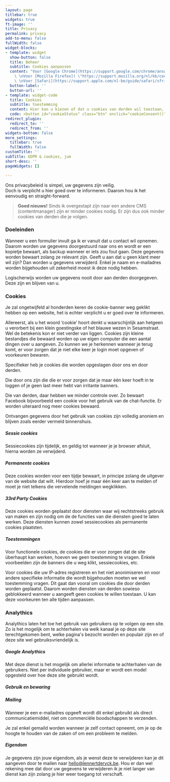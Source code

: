 ```yaml
---
layout: page
titlebar: true
widgets: true
ft-image: ''
title: Privacy
permalink: privacy
add-to-menu: false
fullWidth: false
widget-blocks:
- template: widget
  show-button: false
  title: Beheer
  subtitle: Cookies aanpassen
  content: "Voor [Google Chrome](https://support.google.com/chrome/answer/95647?co=GENIE.Platform%3DDesktop&hl=nl)
    \ \nVoor [Mozilla Firefox]( \"https://support.mozilla.org/nl/kb/cookies-verwijderen-gegevens-wissen-websites-opgeslagen\")
    \ \nVoor [Safari](https://support.apple.com/nl-be/guide/safari/sfri11471/mac)"
  button-label: ''
  button-url: ''
- template: widget-code
  title: Cookies
  subtitle: toestemming
  content: Hier kan u kiezen of dat u cookies van derden wil toestaan, of blokkeren.
  code: <button id="cookieStatus" class="btn" onclick="cookieConsent()">Toestemming</button>
redirect_plugin:
  redirect_to: ''
  redirect_from: ''
widgets-bottom: false
more_settings:
  titlebar: true
  fullWidth: false
customTitle: ''
subTitle: GDPR & cookies, jum
short-desc: ''
pageWidgets: []

---
```

Ons privacybeleid is simpel, uw gegevens zijn veilig.  
Doch is verplicht u hier goed over te informeren. Daarom hou ik het eenvoudig en straight-forward.

> **Goed nieuws!** Sinds ik overgestapt zijn naar een andere CMS (contentmanager) zijn er minder cookies nodig. Er zijn dus ook minder cookies van derden die je volgen.

### Doeleinden

Wanneer u een formulier invult ga ik er vanuit dat u contact wil opnemen. Daarom worden uw gegevens doorgestuurd naar ons en wordt er een kopietje bewaart, als backup wanneer er iets zou fout gaan. Deze gegevens worden bewaart zolang ze relevant zijn. Geeft u aan dat u geen klant meer wil zijn? Dan worden u gegevens verwijderd. Enkel je naam en e-mailadres worden bijgehouden uit zekerheid moest ik deze nodig hebben.

Logischerwijs worden uw gegevens nooit door aan derden doorgegeven. Deze zijn en blijven van u.

### Cookies

Je zal ongetwijfeld al honderden keren de cookie-banner weg geklikt hebben op een website, het is echter verplicht u er goed over te informeren.

Allereerst, als u het woord ‘cookie’ hoort denkt u waarschijnlijk aan hetgeen u verorbert bij een klein goestingske of het blauwe wezen in Sesamstraat. Wel de betekenis kon er niet verder van liggen. Cookies zijn kleine bestandjes die bewaard worden op uw eigen computer die een aantal dingen over u aangeven. Zo kunnen we je herkennen wanneer je terug komt, er voor zorgen dat je niet elke keer je login moet opgeven of voorkeuren bewaren.

Specifieker heb je cookies die worden opgeslagen door ons en door derden.

Die door ons zijn die die er voor zorgen dat je maar één keer hoeft in te loggen of je geen last meer hebt van irritante banners.

Die van derden, daar hebben we minder controle over. Zo  bewaart Facebook bijvoorbeeld een cookie voor het gebruik van de chat-functie. Er worden uiteraard nog meer cookies bewaard.

Ontvangen gegevens door het gebruik van cookies zijn volledig anoniem en blijven zoals eerder vermeld binnenshuis.

##### Sessie cookies

Sessiecookies zijn tijdelijk, en geldig tot wanneer je je browser afsluit, hierna worden ze verwijderd.

##### Permanente cookies

Deze cookies worden voor een tijdje bewaart, in principe zolang de uitgever van de website dat wilt. Hierdoor hoef je maar één keer aan te melden of moet je niet telkens die vervelende meldingen wegklikken.

##### 33rd Party Cookies

Deze cookies worden geplaatst door diensten waar wij rechtstreeks gebruik van maken en zijn nodig om de de functies van die diensten goed te laten werken. Deze diensten kunnen zowel sessiecookies als permanente cookies plaatsten.

##### Toestemmingen

Voor functionele cookies, de cookies die er voor zorgen dat de site überhaupt kan werken, hoeven we geen toestemming te vragen. Enkele voorbeelden zijn de banners die u weg klikt, sessiecookies, etc.

Voor cookies die uw IP-adres registreren en het niet anonimiseren en voor andere specifieke informatie die wordt bijgehouden moeten we wel toestemming vragen. Dit gaat dan vooral om cookies die door derden worden geplaatst. Daarom worden diensten van derden sowieso geblokkeerd wanneer u aangeeft geen cookies te willen toestaan. U kan deze voorkeuren ten alle tijden aanpassen.

### Analythics

Analythics laten het toe het gebruik van gebruikers op te volgen op een site. Zo is het mogelijk om te achterhalen via welk kanaal je op deze site terechtgekomen bent, welke pagina's bezocht worden en populair zijn en of deze site wel gebruiksvriendelijk is.

##### Google Analythics

Met deze dienst is het mogelijk om allerlei informatie te achterhalen van de gebruikers. Niet per individuele gebruiker, maar er wordt een model opgesteld over hoe deze site gebruikt wordt.

##### Gebruik en bewaring

##### Mailing

Wanneer je een e-mailadres opgeeft wordt dit enkel gebruikt als direct communicatiemiddel, niet om commerciële boodschappen te verzenden. 

Je zal enkel gemaild worden wanneer je zelf contact opneemt, om je op de hoogte te houden van de zaken of om een probleem te melden.

##### Eigendom

Je gegevens zijn jouw eigendom, als je wenst deze te verwijderen kan je dit aangeven door te mailen naar hello@lennertderyck.be. Hou er dan wel rekening mee dat door uw gegevens te verwijderen ik je niet langer van dienst kan zijn zolang je hier weer toegang tot verschaft.